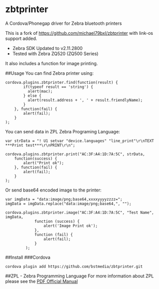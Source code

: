# zbtprinter
A Cordova/Phonegap driver for Zebra bluetooth printers

This is a fork of https://github.com/michael79bxl/zbtprinter with link-os support added.

- Zebra SDK Updated to v2.11.2800
- Tested with Zebra ZQ520 (ZQ500 Series)

It also includes a function for image printing.


##Usage
You can find Zebra printer using:

```
cordova.plugins.zbtprinter.find(function(result) { 
        if(typeof result == 'string') {
          alert(mac); 
        } else {
          alert(result.address + ', ' + result.friendlyName);
        }
    }, function(fail) { 
        alert(fail); 
    }
);
```

You can send data in ZPL Zebra Programing Language:

```
var strData = "! U1 setvar "device.languages" "line_print"\r\nTEXT ***Print test***\r\nPRINT\r\n";

cordova.plugins.zbtprinter.print("AC:3F:A4:1D:7A:5C", strData,
    function(success) { 
        alert("Print ok"); 
    }, function(fail) { 
        alert(fail); 
    }
);
```

Or send base64 encoded image to the printer:

```
var imgData = "data:image/png;base64,xxxxyyyyzzzz=";
imgData = imgData.replace("data:image/png;base64,", "");

cordova.plugins.zbtprinter.image("AC:3F:A4:1D:7A:5C", "Test Name", imgData,
             function (success) {
                 alert('Image Print ok');
             },
             function (fail) {
                 alert(fail);
             }
         );
```

##Install
###Cordova

```
cordova plugin add https://github.com/bstmedia/zbtprinter.git
```


##ZPL - Zebra Programming Language
For more information about ZPL please see the  [PDF Official Manual](https://support.zebra.com/cpws/docs/zpl/zpl_manual.pdf)
